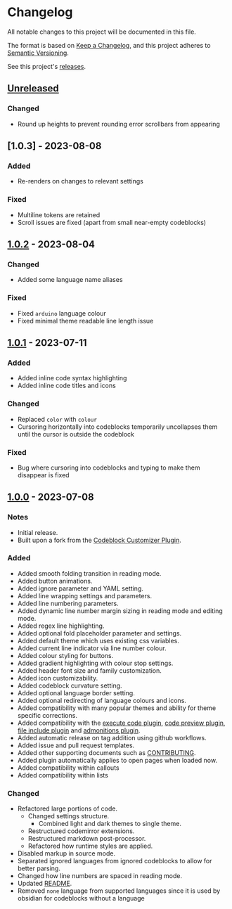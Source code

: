 # Changelog

All notable changes to this project will be documented in this file.

The format is based on [Keep a Changelog](https://keepachangelog.com/en/1.1.0/), and this project adheres to [Semantic Versioning](https://semver.org/spec/v2.0.0.html).

See this project's [releases](/../../../releases).
<!-- Create a new release using `git tag -a 1.x.x -m "1.x.x"` and `git push origin 1.x.x` with the correct version numbers -->

<!-- Types of Changes -->
<!-- ### Added -->
<!-- ### Changed -->
<!-- ### Deprecated -->
<!-- ### Removed -->
<!-- ### Fixed -->
<!-- ### Security -->
<!-- ### Notes -->

## [Unreleased]

### Changed

- Round up heights to prevent rounding error scrollbars from appearing

## [1.0.3] - 2023-08-08

### Added

- Re-renders on changes to relevant settings

### Fixed

- Multiline tokens are retained
- Scroll issues are fixed (apart from small near-empty codeblocks)

## [1.0.2] - 2023-08-04

### Changed

- Added some language name aliases

### Fixed

- Fixed `arduino` language colour
- Fixed minimal theme readable line length issue

## [1.0.1] - 2023-07-11

### Added

- Added inline code syntax highlighting
- Added inline code titles and icons

### Changed

- Replaced `color` with `colour`
- Cursoring horizontally into codeblocks temporarily uncollapses them until the cursor is outside the codeblock

### Fixed

- Bug where cursoring into codeblocks and typing to make them disappear is fixed

## [1.0.0] - 2023-07-08

### Notes

- Initial release.
- Built upon a fork from the [Codeblock Customizer Plugin](https://github.com/mugiwara85/CodeblockCustomizer).

### Added

- Added smooth folding transition in reading mode.
- Added button animations.
- Added ignore parameter and YAML setting.
- Added line wrapping settings and parameters.
- Added line numbering parameters.
- Added dynamic line number margin sizing in reading mode and editing mode.
- Added regex line highlighting.
- Added optional fold placeholder parameter and settings.
- Added default theme which uses existing css variables.
- Added current line indicator via line number colour.
- Added colour styling for buttons.
- Added gradient highlighting with colour stop settings.
- Added header font size and family customization.
- Added icon customizability.
- Added codeblock curvature setting.
- Added optional language border setting.
- Added optional redirecting of language colours and icons.
- Added compatibility with many popular themes and ability for theme specific corrections.
- Added compatibility with the [execute code plugin](https://github.com/twibiral/obsidian-execute-code), [code preview plugin](https://github.com/zjhcn/obsidian-code-preview), [file include plugin](https://github.com/tillahoffmann/obsidian-file-include) and [admonitions plugin](https://github.com/javalent/admonitions).
- Added automatic release on tag addition using github workflows.
- Added issue and pull request templates.
- Added other supporting documents such as [CONTRIBUTING](.github/CONTRIBUTING.md).
- Added plugin automatically applies to open pages when loaded now.
- Added compatibility within callouts
- Added compatibility within lists

### Changed

- Refactored large portions of code.
  - Changed settings structure.
    - Combined light and dark themes to single theme.
  - Restructured codemirror extensions.
  - Restructured markdown post-processor.
  - Refactored how runtime styles are applied.
- Disabled markup in source mode.
- Separated ignored languages from ignored codeblocks to allow for better parsing.
- Changed how line numbers are spaced in reading mode.
- Updated [README](README.md).
- Removed `none` language from supported languages since it is used by obsidian for codeblocks without a language

[Unreleased]: /../../compare/1.0.3...HEAD
[1.0.2]: /../../compare/1.0.2...1.0.3
[1.0.2]: /../../compare/1.0.1...1.0.2
[1.0.1]: /../../compare/1.0.0...1.0.1
[1.0.0]: /../../releases/tag/1.0.0

<!-- Original CHANGELOG Plans:

## [Unreleased]

### Notes

- Will become version 2.0.0.
- Requires delete of existing `data.json` file.

### Added

- Added smooth folding transition in reading mode.
- Added button animations.
- Added ignore parameter and YAML setting.
- Added line wrapping settings and parameters.
- Added line numbering parameters.
- Added dynamic line number margin sizing in reading mode and editing mode.
- Added regex line highlighting.
- Added optional fold placeholder parameter and settings.
- Added default theme which uses existing css variables.
- Added current line indicator via line number colour.
- Added colour styling for buttons.
- Added gradient highlighting with colour stop settings.
- Added header font size and family customization.
- Added icon customizability.
- Added codeblock curvature setting.
- Added optional language border setting.
- Added optional redirecting of language colours and icons.
- Added compatibility with many popular themes and ability for theme specific corrections.
- Added compatibility with the [execute code plugin](https://github.com/twibiral/obsidian-execute-code), [code preview plugin](https://github.com/zjhcn/obsidian-code-preview), [file include plugin](https://github.com/tillahoffmann/obsidian-file-include) and [admonitions plugin](https://github.com/javalent/admonitions).
- Added automatic release on tag addition using github workflows.
- Added issue and pull request templates.
- Added other supporting documents such as [CONTRIBUTING](.github/CONTRIBUTING.md).

### Changed

- Refactored large portions of code.
  - Changed settings structure.
    - Combined light and dark themes to single theme.
  - Restructured codemirror extensions.
  - Restructured markdown post-processor.
  - Refactored how runtime styles are applied.
- Disabled markup in source mode.
- Separated ignored languages from ignored codeblocks to allow for better parsing.
- Changed how line numbers are spaced in reading mode.
- Updated [README](README.md).
- Removed `none` language from supported languages since it is used by obsidian for codeblocks without a language

### Fixed

- Plugin reading mode destroys properly.
- Plugin automatically applies to open pages when loaded now.
- Plugin uses proper typing.
- Plugin works within callouts
- Plugin works within lists

## [1.1.9] - 2023-05-20

### Changed

- Styling.

## [1.1.8] - 2023-05-13

### Fixed

- Under Linux the colour picker was not displayed.

## [1.1.7] - 2023-05-04

### Added

- It is possible to use wildcard ( \* ) for excluding languages. e.g.: ad-\* will exclude every codeblock where the language starts with ad- (ad-example, ad-bug, ad-summary etc.). The wildcard can be either at the beginning or at the end.

### Fixed

- Incorrect display of the header when using minimal theme and "Readable line length" was enabled.
- Printing to a PDF did not work until now. Now it works.

## [1.1.6] - 2023-04-23

### Fixed

- Incorrectly handled inline code in ReadingView.

## [1.1.5] - 2023-03-21

### Changed

- Refactored code.

### Fixed

- Fixed the bug mentioned in [1.1.4].

## [1.1.4] - 2023-03-19

### Fixed

- Added partial workaround for bug identified in [notes](#notes)

### Notes

Found a very strange bug, but most people won't even notice it. I added a workaround which unfortunately is not a 100% percent solution (maybe around 90%). This bug however originates either from Obsidian or CodeMirror itself. I am still investigating.

If a document is opened (only in editing mode), then in very rare cases the viewport is not processed to the end. This results, that the line numbers, background colours, and other styles are not set for those code block lines. As I said, it occurs in very rare cases, and the workaround helps, but it is not a permanent solution.

## [1.1.3] - 2023-03-18

### Fixed

- Fixed a minor bug in ReadingView.

## [1.1.2] - 2023-03-17

### Fixed

- Corrected minor bug in reading view - Thanks for [@mnaoumov](https://github.com/mnaoumov) for noticing it, and submitting a PR!

## [1.1.1] - 2023-03-16

### Fixed

- Corrected bug where line number was displayed incorrectly when a very long line was displayed which overflowed to multiple lines.
- Corrected bug where when the header was collapsed and below another codeblock was displayed without header, it appeared as it belonged to the header.

## [1.1.0] - 2023-03-14

### Added

- Feature: Add alternative highlights.
- Feature: Display language icons in header.

### Changed

- Line numbers in editing mode are displayed just as line numbers in reading mode. This change was necessary.

### Fixed

- Fixed a bug, which caused the text in the header to be displayed always in lower case.
- Fixed a bug, which caused unnecessary execution.

## [1.0.2] - 2023-02-07

### Changed

- Implemented changes recommended by the Obsidian team.

## [1.0.1] - 2023-01-29

### Added

- The theme is set now automatically according to the Obsidian theme.

### Fixed

- Corrected that empty lines were not shown in reading mode.

## [1.0.0] - 2023-01-25

### Added

- Initial plugin code added.

[Unreleased]: /../../../compare/mugiwara85:CodeblockCustomizer:1.1.9...HEAD
[1.1.9]: /../../../compare/mugiwara85:CodeblockCustomizer:1.1.8...mugiwara85:CodeblockCustomizer:1.1.9
[1.1.8]: /../../../compare/mugiwara85:CodeblockCustomizer:1.1.7...mugiwara85:CodeblockCustomizer:1.1.8
[1.1.7]: /../../../compare/mugiwara85:CodeblockCustomizer:1.1.6...mugiwara85:CodeblockCustomizer:1.1.7
[1.1.6]: /../../../compare/mugiwara85:CodeblockCustomizer:1.1.5...mugiwara85:CodeblockCustomizer:1.1.6
[1.1.5]: /../../../compare/mugiwara85:CodeblockCustomizer:1.1.4...mugiwara85:CodeblockCustomizer:1.1.5
[1.1.4]: /../../../compare/mugiwara85:CodeblockCustomizer:1.1.3...mugiwara85:CodeblockCustomizer:1.1.4
[1.1.3]: /../../../compare/mugiwara85:CodeblockCustomizer:1.1.2...mugiwara85:CodeblockCustomizer:1.1.3
[1.1.2]: /../../../compare/mugiwara85:CodeblockCustomizer:1.1.1...mugiwara85:CodeblockCustomizer:1.1.2
[1.1.1]: /../../../compare/mugiwara85:CodeblockCustomizer:1.1.0...mugiwara85:CodeblockCustomizer:1.1.1
[1.1.0]: /../../../compare/mugiwara85:CodeblockCustomizer:1.0.2...mugiwara85:CodeblockCustomizer:1.1.0
[1.0.2]: /../../../compare/mugiwara85:CodeblockCustomizer:1.0.1...mugiwara85:CodeblockCustomizer:1.0.2
[1.0.1]: /../../../compare/mugiwara85:CodeblockCustomizer:1.0.0...mugiwara85:CodeblockCustomizer:1.0.1
[1.0.0]: /../../../releases/tag/1.0.0

-->

